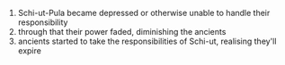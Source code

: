 1. Schi-ut-Pula became depressed or otherwise unable to handle their responsibility
2. through that their power faded, diminishing the ancients
3. ancients started to take the responsibilities of Schi-ut, realising they'll expire



